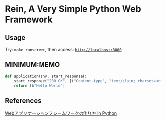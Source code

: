 # Rein, A Very Simple Python Web Framework

## Usage
Try: `make runserver`, then access: [`http://localhost:8000`](http://localhost:8000)

## MINIMUM:MEMO
```python
def application(env, start_response):
    start_response("200 OK", [("Content-type", "text/plain; charset=utf-8")])
    return [b"Hello World"]
```

## References
[Webアプリケーションフレームワークの作り方 in Python](https://c-bata.link/webframework-in-python/)